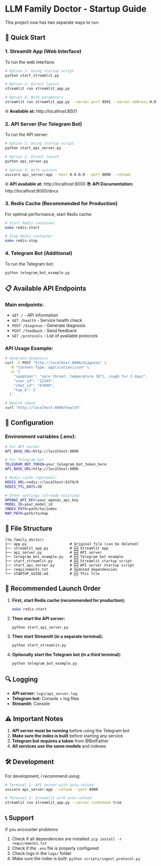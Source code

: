 # LLM Family Doctor - Startup Guide

This project now has two separate ways to run:

## 🚀 Quick Start

### 1. Streamlit App (Web Interface)

To run the web interface:

```bash
# Option 1: Using startup script
python start_streamlit.py

# Option 2: Direct launch
streamlit run streamlit_app.py

# Option 3: With parameters
streamlit run streamlit_app.py --server.port 8501 --server.address 0.0.0.0
```

🌐 **Available at:** http://localhost:8501

### 2. API Server (For Telegram Bot)

To run the API server:

```bash
# Option 1: Using startup script
python start_api_server.py

# Option 2: Direct launch
python api_server.py

# Option 3: With uvicorn
uvicorn api_server:app --host 0.0.0.0 --port 8000 --reload
```

🌐 **API available at:** http://localhost:8000
📚 **API Documentation:** http://localhost:8000/docs

### 3. Redis Cache (Recommended for Production)

For optimal performance, start Redis cache:

```bash
# Start Redis container
make redis-start

# Stop Redis container
make redis-stop
```

### 4. Telegram Bot (Additional)

To run the Telegram bot:

```bash
python telegram_bot_example.py
```

## 📋 Available API Endpoints

### Main endpoints:

- `GET /` - API information
- `GET /health` - Service health check
- `POST /diagnose` - Generate diagnosis
- `POST /feedback` - Send feedback
- `GET /protocols` - List of available protocols

### API Usage Example:

```bash
# Generate diagnosis
curl -X POST "http://localhost:8000/diagnose" \
  -H "Content-Type: application/json" \
  -d '{
    "symptoms": "sore throat, temperature 38°C, cough for 3 days",
    "user_id": "12345",
    "chat_id": "67890",
    "top_k": 3
  }'

# Health check
curl "http://localhost:8000/health"
```

## 🔧 Configuration

### Environment variables (.env):

```bash
# For API server
API_BASE_URL=http://localhost:8000

# For Telegram bot
TELEGRAM_BOT_TOKEN=your_telegram_bot_token_here
API_BASE_URL=http://localhost:8000

# Redis cache (optional)
REDIS_URL=redis://localhost:6379/0
REDIS_TTL_DAYS=30

# Other settings (already existing)
OPENAI_API_KEY=your_openai_api_key
MODEL_ID=your_model_id
INDEX_PATH=path/to/index
MAP_PATH=path/to/map
```

## 📁 File Structure

```
llm_family_doctor/
├── app.py                    # Original file (can be deleted)
├── streamlit_app.py          # 🆕 Streamlit app
├── api_server.py             # 🆕 API server
├── telegram_bot_example.py   # 🆕 Telegram bot example
├── start_streamlit.py        # 🆕 Streamlit startup script
├── start_api_server.py       # 🆕 API server startup script
├── requirements.txt          # Updated dependencies
└── STARTUP_GUIDE.md          # 🆕 This file
```

## 🚀 Recommended Launch Order

1. **First, start Redis cache (recommended for production):**
   ```bash
   make redis-start
   ```

2. **Then start the API server:**
   ```bash
   python start_api_server.py
   ```

3. **Then start Streamlit (in a separate terminal):**
   ```bash
   python start_streamlit.py
   ```

4. **Optionally start the Telegram bot (in a third terminal):**
   ```bash
   python telegram_bot_example.py
   ```

## 🔍 Logging

- **API server:** `logs/api_server.log`
- **Telegram bot:** Console + log files
- **Streamlit:** Console

## ⚠️ Important Notes

1. **API server must be running** before using the Telegram bot
2. **Make sure the index is built** before starting any service
3. **Telegram bot requires a token** from @BotFather
4. **All services use the same models** and indexes

## 🛠️ Development

For development, I recommend using:

```bash
# Terminal 1: API server with auto-reload
uvicorn api_server:app --reload --port 8000

# Terminal 2: Streamlit with auto-reload
streamlit run streamlit_app.py --server.runOnSave true
```

## 📞 Support

If you encounter problems:

1. Check if all dependencies are installed: `pip install -r requirements.txt`
2. Check if the `.env` file is properly configured
3. Check logs in the `logs/` folder
4. Make sure the index is built: `python scripts/ingest_protocol.py` 